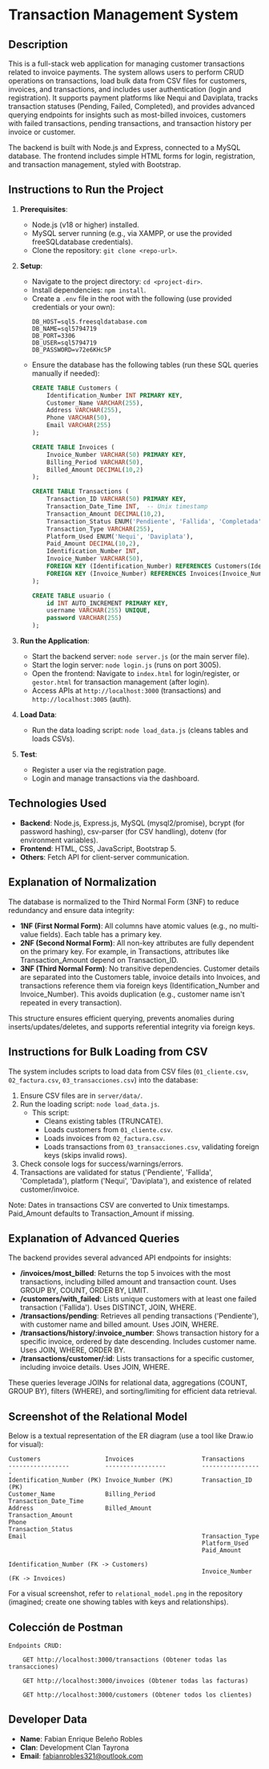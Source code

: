 # Transaction Management System

## Description
This is a full-stack web application for managing customer transactions related to invoice payments. The system allows users to perform CRUD operations on transactions, load bulk data from CSV files for customers, invoices, and transactions, and includes user authentication (login and registration). It supports payment platforms like Nequi and Daviplata, tracks transaction statuses (Pending, Failed, Completed), and provides advanced querying endpoints for insights such as most-billed invoices, customers with failed transactions, pending transactions, and transaction history per invoice or customer.

The backend is built with Node.js and Express, connected to a MySQL database. The frontend includes simple HTML forms for login, registration, and transaction management, styled with Bootstrap.

## Instructions to Run the Project
1. **Prerequisites**:
   - Node.js (v18 or higher) installed.
   - MySQL server running (e.g., via XAMPP, or use the provided freeSQLdatabase credentials).
   - Clone the repository: `git clone <repo-url>`.

2. **Setup**:
   - Navigate to the project directory: `cd <project-dir>`.
   - Install dependencies: `npm install`.
   - Create a `.env` file in the root with the following (use provided credentials or your own):
     ```
     DB_HOST=sql5.freesqldatabase.com
     DB_NAME=sql5794719
     DB_PORT=3306
     DB_USER=sql5794719
     DB_PASSWORD=v72e6KHc5P
     ```
   - Ensure the database has the following tables (run these SQL queries manually if needed):
     ```sql
     CREATE TABLE Customers (
         Identification_Number INT PRIMARY KEY,
         Customer_Name VARCHAR(255),
         Address VARCHAR(255),
         Phone VARCHAR(50),
         Email VARCHAR(255)
     );

     CREATE TABLE Invoices (
         Invoice_Number VARCHAR(50) PRIMARY KEY,
         Billing_Period VARCHAR(50),
         Billed_Amount DECIMAL(10,2)
     );

     CREATE TABLE Transactions (
         Transaction_ID VARCHAR(50) PRIMARY KEY,
         Transaction_Date_Time INT,  -- Unix timestamp
         Transaction_Amount DECIMAL(10,2),
         Transaction_Status ENUM('Pendiente', 'Fallida', 'Completada'),
         Transaction_Type VARCHAR(255),
         Platform_Used ENUM('Nequi', 'Daviplata'),
         Paid_Amount DECIMAL(10,2),
         Identification_Number INT,
         Invoice_Number VARCHAR(50),
         FOREIGN KEY (Identification_Number) REFERENCES Customers(Identification_Number),
         FOREIGN KEY (Invoice_Number) REFERENCES Invoices(Invoice_Number)
     );

     CREATE TABLE usuario (
         id INT AUTO_INCREMENT PRIMARY KEY,
         username VARCHAR(255) UNIQUE,
         password VARCHAR(255)
     );
     ```

3. **Run the Application**:
   - Start the backend server: `node server.js` (or the main server file).
   - Start the login server: `node login.js` (runs on port 3005).
   - Open the frontend: Navigate to `index.html` for login/register, or `gestor.html` for transaction management (after login).
   - Access APIs at `http://localhost:3000` (transactions) and `http://localhost:3005` (auth).

4. **Load Data**:
   - Run the data loading script: `node load_data.js` (cleans tables and loads CSVs).

5. **Test**:
   - Register a user via the registration page.
   - Login and manage transactions via the dashboard.

## Technologies Used
- **Backend**: Node.js, Express.js, MySQL (mysql2/promise), bcrypt (for password hashing), csv-parser (for CSV handling), dotenv (for environment variables).
- **Frontend**: HTML, CSS, JavaScript, Bootstrap 5.
- **Others**: Fetch API for client-server communication.

## Explanation of Normalization
The database is normalized to the Third Normal Form (3NF) to reduce redundancy and ensure data integrity:

- **1NF (First Normal Form)**: All columns have atomic values (e.g., no multi-value fields). Each table has a primary key.
- **2NF (Second Normal Form)**: All non-key attributes are fully dependent on the primary key. For example, in Transactions, attributes like Transaction_Amount depend on Transaction_ID.
- **3NF (Third Normal Form)**: No transitive dependencies. Customer details are separated into the Customers table, invoice details into Invoices, and transactions reference them via foreign keys (Identification_Number and Invoice_Number). This avoids duplication (e.g., customer name isn't repeated in every transaction).

This structure ensures efficient querying, prevents anomalies during inserts/updates/deletes, and supports referential integrity via foreign keys.

## Instructions for Bulk Loading from CSV
The system includes scripts to load data from CSV files (`01_cliente.csv`, `02_factura.csv`, `03_transacciones.csv`) into the database:

1. Ensure CSV files are in `server/data/`.
2. Run the loading script: `node load_data.js`.
   - This script:
     - Cleans existing tables (TRUNCATE).
     - Loads customers from `01_cliente.csv`.
     - Loads invoices from `02_factura.csv`.
     - Loads transactions from `03_transacciones.csv`, validating foreign keys (skips invalid rows).
3. Check console logs for success/warnings/errors.
4. Transactions are validated for status ('Pendiente', 'Fallida', 'Completada'), platform ('Nequi', 'Daviplata'), and existence of related customer/invoice.

Note: Dates in transactions CSV are converted to Unix timestamps. Paid_Amount defaults to Transaction_Amount if missing.

## Explanation of Advanced Queries
The backend provides several advanced API endpoints for insights:

- **/invoices/most_billed**: Returns the top 5 invoices with the most transactions, including billed amount and transaction count. Uses GROUP BY, COUNT, ORDER BY, LIMIT.
- **/customers/with_failed**: Lists unique customers with at least one failed transaction ('Fallida'). Uses DISTINCT, JOIN, WHERE.
- **/transactions/pending**: Retrieves all pending transactions ('Pendiente'), with customer name and billed amount. Uses JOIN, WHERE.
- **/transactions/history/:invoice_number**: Shows transaction history for a specific invoice, ordered by date descending. Includes customer name. Uses JOIN, WHERE, ORDER BY.
- **/transactions/customer/:id**: Lists transactions for a specific customer, including invoice details. Uses JOIN, WHERE.

These queries leverage JOINs for relational data, aggregations (COUNT, GROUP BY), filters (WHERE), and sorting/limiting for efficient data retrieval.

## Screenshot of the Relational Model
Below is a textual representation of the ER diagram (use a tool like Draw.io for visual):

```
Customers                  Invoices                   Transactions
-----------------          -----------------          -----------------
Identification_Number (PK) Invoice_Number (PK)        Transaction_ID (PK)
Customer_Name              Billing_Period             Transaction_Date_Time
Address                    Billed_Amount              Transaction_Amount
Phone                                                 Transaction_Status
Email                                                 Transaction_Type
                                                      Platform_Used
                                                      Paid_Amount
                                                      Identification_Number (FK -> Customers)
                                                      Invoice_Number (FK -> Invoices)
```

For a visual screenshot, refer to `relational_model.png` in the repository (imagined; create one showing tables with keys and relationships).

## Colección de Postman


    Endpoints CRUD:

        GET http://localhost:3000/transactions (Obtener todas las transacciones)

        GET http://localhost:3000/invoices (Obtener todas las facturas)

        GET http://localhost:3000/customers (Obtener todos los clientes)

        


## Developer Data
- **Name**: Fabian Enrique Beleño Robles
- **Clan**:  Development Clan Tayrona
- **Email**: fabianrobles321@outlook.com